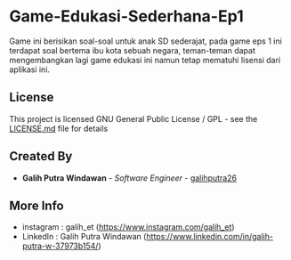 # Game-Edukasi-Sederhana-Ep1
Game ini berisikan soal-soal untuk anak SD sederajat, pada game eps 1 ini terdapat soal bertema ibu kota sebuah negara, teman-teman dapat mengembangkan lagi game edukasi ini namun tetap mematuhi lisensi dari aplikasi ini.

## License
This project is licensed GNU General Public License / GPL - see the [LICENSE.md](LICENSE.md) file for details

## Created By
* **Galih Putra Windawan** - *Software Engineer* - [galihputra26](https://github.com/galihputra26)

## More Info
* instagram       : galih_et (https://www.instagram.com/galih_et)
* LinkedIn        : Galih Putra Windawan (https://www.linkedin.com/in/galih-putra-w-37973b154/)
